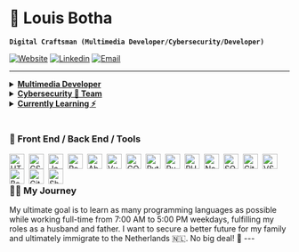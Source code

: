 # 🚀 Louis Botha

**`Digital Craftsman (Multimedia Developer/Cybersecurity/Developer)`**

[![Website](https://img.shields.io/badge/Website-3776AB?style=for-the-badge)](#)
[![Linkedin](https://img.shields.io/badge/LinkedIn-0077B5?style=for-the-badge&logo=linkedin&logoColor=white)](https://www.linkedin.com/in/louisbotha88/)
[![Email](https://img.shields.io/badge/Email-8B89CC?style=for-the-badge&logo=protonmail&logoColor=white)](mailto:louisdevbotha@proton.me)

---

<details>
  
<summary><b><u>Multimedia Developer</u></b></summary>

I design, print, develop, host, content creating for business in need of building there brand.

- 💻 [Botha Media Group](https://bothamediagroup.co.za): My personal business page

</details>

<details>
  
<summary><b><u>Cybersecurity 🔵 Team</u></b></summary>

I started with collecting certifications to help secure and teach people how to protect their digital business and identities.

- • [EC-Council] DFE, EHE, NDE,

- • [OPSWAT-Academy] Intor to CIP

- • [IriusRisk] Threat Modeling

- • [ISC2] Candidate

- • [Security-Blue-Team] Busy

</details>

<details>
  
<summary><b><u>Currently Learning ⚡️</u></b></summary>

I am interested in too many things spanning the realms of hacking, programming languages & learning Dutch, German.

- Learning alot of programming languages
- Writing security SOP's
- Hacking / Defending
- Learning and understanding as much as I can
- Mental Health
- Parenting

</details>

#

### 🧰 Front End / Back End / Tools

<img align="left" alt="HTML" width="27px" style="padding-right:5px;" src="https://cdn.jsdelivr.net/gh/devicons/devicon/icons/html5/html5-plain.svg" />
<img align="left" alt="CSS" width="27px" style="padding-right:5px;" src="https://cdn.jsdelivr.net/gh/devicons/devicon/icons/css3/css3-plain.svg" />
<img align="left" alt="JavaScript" width="27px" style="padding-right:5px;" src="https://cdn.jsdelivr.net/gh/devicons/devicon/icons/javascript/javascript-plain.svg" />
<img align="left" alt="React" width="27px" style="padding-right:5px;" src="https://cdn.jsdelivr.net/gh/devicons/devicon/icons/react/react-original.svg" />
<img align="left" alt="Abgular" width="27px" style="padding-right:5px;" src="https://cdn.jsdelivr.net/gh/devicons/devicon@latest/icons/angular/angular-original.svg" />
<img align="left" alt="Vue" width="27px" style="padding-right:5px;" src="https://cdn.jsdelivr.net/gh/devicons/devicon@latest/icons/vuejs/vuejs-original.svg" />
<img align="left" alt="GO" width="27px" style="padding-right:5px;" src="https://cdn.jsdelivr.net/gh/devicons/devicon@latest/icons/go/go-original-wordmark.svg" />
<img align="left" alt="Python" width="27px" style="padding-right:5px;" src="https://cdn.jsdelivr.net/gh/devicons/devicon/icons/python/python-plain.svg" />
<img align="left" alt="Ruby" width="27px" style="padding-right:5px;" src="https://cdn.jsdelivr.net/gh/devicons/devicon@latest/icons/ruby/ruby-plain.svg" />
<img align="left" alt="PHP" width="27px" style="padding-right:5px;" src="https://cdn.jsdelivr.net/gh/devicons/devicon@latest/icons/php/php-original.svg" />
<img align="left" alt="Nodejs" width="27px" style="padding-right:5px;" src="https://cdn.jsdelivr.net/gh/devicons/devicon@latest/icons/nodejs/nodejs-original.svg" />
<img align="left" alt="SQL" width="27px" style="padding-right:5px;" src="https://cdn.jsdelivr.net/gh/devicons/devicon@latest/icons/mysql/mysql-original.svg" />
<img align="left" alt="GitHub" width="27px" style="padding-right:5px;" src="https://cdn.jsdelivr.net/gh/devicons/devicon/icons/github/github-original.svg" />
<img align="left" alt="VSCode" width="27px" style="padding-right:5px;" src="https://cdn.jsdelivr.net/gh/devicons/devicon@latest/icons/vscode/vscode-original.svg"/>
<img align="left" alt="Bash" width="27px" style="padding-right:5px;" src="https://cdn.jsdelivr.net/gh/devicons/devicon@latest/icons/bash/bash-original.svg"/>
<img align="left" alt="Git" width="27px" style="padding-right:5px;" src="https://cdn.jsdelivr.net/gh/devicons/devicon@latest/icons/git/git-original.svg"/>
<img align="left" alt="Shell" width="27px" style="padding-right:5px;" src="https://cdn.jsdelivr.net/gh/devicons/devicon@latest/icons/powershell/powershell-original.svg"/>
<br />

#

 <summary><h3>👨‍💻 My Journey</h3></summary>
   My ultimate goal is to learn as many programming languages as possible while working full-time from 7:00 AM to 5:00 PM weekdays, fulfilling my roles as a husband and father. I want to secure a better future for my family and ultimately immigrate to the Netherlands 🇳🇱. No big deal! 💪
---
